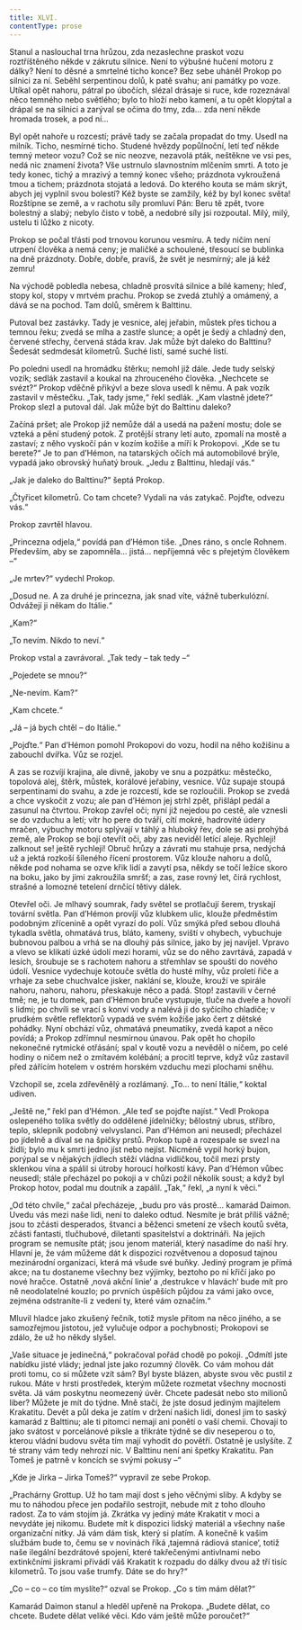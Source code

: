 ```yaml
---
title: XLVI.
contentType: prose
---
```


  

Stanul a naslouchal trna hrůzou, zda nezaslechne praskot vozu roztříštěného někde v zákrutu silnice. Není to výbušné hučení motoru z dálky? Není to děsné a smrtelné ticho konce? Bez sebe uháněl Prokop po silnici za ní. Seběhl serpentinou dolů, k patě svahu; ani památky po voze. Utíkal opět nahoru, pátral po úbočích, slézal drásaje si ruce, kde rozeznával něco temného nebo světlého; bylo to hloží nebo kamení, a tu opět klopýtal a drápal se na silnici a zarýval se očima do tmy, zda… zda není někde hromada trosek, a pod ní…

Byl opět nahoře u rozcestí; právě tady se začala propadat do tmy. Usedl na milník. Ticho, nesmírné ticho. Studené hvězdy popůlnoční, letí teď někde temný meteor vozu? Což se nic neozve, nezavolá pták, neštěkne ve vsi pes, nedá nic znamení života? Vše ustrnulo slavnostním mlčením smrti. A toto je tedy konec, tichý a mrazivý a temný konec všeho; prázdnota vykroužená tmou a tichem; prázdnota stojatá a ledová. Do kterého kouta se mám skrýt, abych jej vyplnil svou bolestí? Kéž byste se zamžily, kéž by byl konec světa! Rozštípne se země, a v rachotu síly promluví Pán: Beru tě zpět, tvore bolestný a slabý; nebylo čisto v tobě, a nedobré síly jsi rozpoutal. Milý, milý, ustelu ti lůžko z nicoty.

Prokop se počal třásti pod trnovou korunou vesmíru. A tedy ničím není utrpení člověka a nemá ceny; je maličké a schoulené, třesoucí se bublinka na dně prázdnoty. Dobře, dobře, pravíš, že svět je nesmírný; ale já kéž zemru!

Na východě pobledla nebesa, chladně prosvítá silnice a bílé kameny; hleď, stopy kol, stopy v mrtvém prachu. Prokop se zvedá ztuhlý a omámený, a dává se na pochod. Tam dolů, směrem k Balttinu.

Putoval bez zastávky. Tady je vesnice, alej jeřabin, můstek přes tichou a temnou řeku; zvedá se mlha a zastře slunce; a opět je šedý a chladný den, červené střechy, červená stáda krav. Jak může být daleko do Balttinu? Šedesát sedmdesát kilometrů. Suché listí, samé suché listí.

Po poledni usedl na hromádku štěrku; nemohl již dále. Jede tudy selský vozík; sedlák zastavil a koukal na zhrouceného člověka. „Nechcete se svézt?“ Prokop vděčně přikývl a beze slova usedl k němu. A pak vozík zastavil v městečku. „Tak, tady jsme,“ řekl sedlák. „Kam vlastně jdete?“ Prokop slezl a putoval dál. Jak může být do Balttinu daleko?

Začíná pršet; ale Prokop již nemůže dál a usedá na pažení mostu; dole se vzteká a pění studený potok. Z protější strany letí auto, zpomalí na mostě a zastaví; z něho vyskočí pán v kozím kožiše a míří k Prokopovi. „Kde se tu berete?“ Je to pan d’Hémon, na tatarských očích má automobilové brýle, vypadá jako obrovský huňatý brouk. „Jedu z Balttinu, hledají vás.“

„Jak je daleko do Balttinu?“ šeptá Prokop.

„Čtyřicet kilometrů. Co tam chcete? Vydali na vás zatykač. Pojďte, odvezu vás.“

Prokop zavrtěl hlavou.

„Princezna odjela,“ povídá pan d’Hémon tiše. „Dnes ráno, s oncle Rohnem. Především, aby se zapomněla… jistá… nepříjemná věc s přejetým člověkem –“

„Je mrtev?“ vydechl Prokop.

„Dosud ne. A za druhé je princezna, jak snad víte, vážně tuberkulózní. Odvážejí ji někam do Itálie.“

„Kam?“

„To nevím. Nikdo to neví.“

Prokop vstal a zavrávoral. „Tak tedy – tak tedy –“

„Pojedete se mnou?“

„Ne-nevím. Kam?“

„Kam chcete.“

„Já – já bych chtěl – do Itálie.“

„Pojďte.“ Pan d’Hémon pomohl Prokopovi do vozu, hodil na něho kožišinu a zabouchl dvířka. Vůz se rozjel.

A zas se rozvíjí krajina, ale divně, jakoby ve snu a pozpátku: městečko, topolová alej, štěrk, můstek, korálové jeřabiny, vesnice. Vůz supaje stoupá serpentinami do svahu, a zde je rozcestí, kde se rozloučili. Prokop se zvedá a chce vyskočit z vozu; ale pan d’Hémon jej strhl zpět, přišlápl pedál a zasunul na čtvrtou. Prokop zavřel oči; nyní již nejedou po cestě, ale vznesli se do vzduchu a letí; vítr ho pere do tváří, cítí mokré, hadrovité údery mračen, výbuchy motoru splývají v táhlý a hluboký řev, dole se asi prohýbá země, ale Prokop se bojí otevřít oči, aby zas neviděl letící aleje. Rychleji! zalknout se! ještě rychleji! Obruč hrůzy a závrati mu stahuje prsa, nedýchá už a jektá rozkoší šíleného řícení prostorem. Vůz klouže nahoru a dolů, někde pod nohama se ozve křik lidí a zavytí psa, někdy se točí ležíce skoro na boku, jako by jimi zakroužila smršť; a zas, zase rovný let, čirá rychlost, strašné a lomozné tetelení drnčící tětivy dálek.

Otevřel oči. Je mlhavý soumrak, řady světel se protlačují šerem, tryskají tovární světla. Pan d’Hémon províjí vůz klubkem ulic, klouže předměstím podobným zřícenině a opět vyrazí do polí. Vůz smýká před sebou dlouhá tykadla světla, ohmatává trus, bláto, kameny, sviští v ohybech, vybuchuje bubnovou palbou a vrhá se na dlouhý pás silnice, jako by jej navíjel. Vpravo a vlevo se klikatí úzké údolí mezi horami, vůz se do něho zavrtává, zapadá v lesích, šroubuje se s rachotem nahoru a střemhlav se spouští do nového údolí. Vesnice vydechuje kotouče světla do husté mlhy, vůz proletí řiče a vrhaje za sebe chuchvalce jisker, naklání se, klouže, krouží ve spirále nahoru, nahoru, nahoru, přeskakuje něco a padá. Stop! zastavili v černé tmě; ne, je tu domek, pan d’Hémon bruče vystupuje, tluče na dveře a hovoří s lidmi; po chvíli se vrací s konví vody a nalévá ji do syčícího chladiče; v prudkém světle reflektorů vypadá ve svém kožiše jako čert z dětské pohádky. Nyní obchází vůz, ohmatává pneumatiky, zvedá kapot a něco povídá; a Prokop zdřímnul nesmírnou únavou. Pak opět ho chopilo nekonečné rytmické otřásání; spal v koutě vozu a nevěděl o ničem, po celé hodiny o ničem než o zmítavém kolébání; a procitl teprve, když vůz zastavil před zářícím hotelem v ostrém horském vzduchu mezi plochami sněhu.

Vzchopil se, zcela zdřevěnělý a rozlámaný. „To… to není Itálie,“ koktal udiven.

„Ještě ne,“ řekl pan d’Hémon. „Ale teď se pojďte najíst.“ Vedl Prokopa oslepeného tolika světly do oddělené jídelničky; bělostný ubrus, stříbro, teplo, sklepník podobný velvyslanci. Pan d’Hémon ani neusedl; přecházel po jídelně a díval se na špičky prstů. Prokop tupě a rozespale se svezl na židli; bylo mu k smrti jedno jíst nebo nejíst. Nicméně vypil horký bujon, porýpal se v nějakých jídlech stěží vládna vidličkou, točil mezi prsty sklenkou vína a spálil si útroby horoucí hořkostí kávy. Pan d’Hémon vůbec neusedl; stále přecházel po pokoji a v chůzi požil několik soust; a když byl Prokop hotov, podal mu doutník a zapálil. „Tak,“ řekl, „a nyní k věci.“

„Od této chvíle,“ začal přecházeje, „budu pro vás prostě… kamarád Daimon. Uvedu vás mezi naše lidi, není to daleko odtud. Nesmíte je brát příliš vážně; jsou to zčásti desperados, štvanci a běženci smetení ze všech koutů světa, zčásti fantasti, tlučhubové, diletanti spasitelství a doktrináři. Na jejich program se nemusíte ptát; jsou jenom materiál, který nasadíme do naší hry. Hlavní je, že vám můžeme dát k dispozici rozvětvenou a doposud tajnou mezinárodní organizaci, která má všude své buňky. Jediný program je přímá akce; na tu dostaneme všechny bez výjimky, beztoho po ní křičí jako po nové hračce. Ostatně ‚nová akční linie‘ a ‚destrukce v hlavách‘ bude mít pro ně neodolatelné kouzlo; po prvních úspěších půjdou za vámi jako ovce, zejména odstraníte-li z vedení ty, které vám označím.“

Mluvil hladce jako zkušený řečník, totiž mysle přitom na něco jiného, a se samozřejmou jistotou, jež vylučuje odpor a pochybnosti; Prokopovi se zdálo, že už ho někdy slyšel.

„Vaše situace je jedinečná,“ pokračoval pořád chodě po pokoji. „Odmítl jste nabídku jisté vlády; jednal jste jako rozumný člověk. Co vám mohou dát proti tomu, co si můžete vzít sám? Byl byste blázen, abyste svou věc pustil z rukou. Máte v hrsti prostředek, kterým můžete rozmetat všechny mocnosti světa. Já vám poskytnu neomezený úvěr. Chcete padesát nebo sto milionů liber? Můžete je mít do týdne. Mně stačí, že jste dosud jediným majitelem Krakatitu. Devět a půl deka je zatím v držení našich lidí, donesl jim to saský kamarád z Balttinu; ale ti pitomci nemají ani ponětí o vaší chemii. Chovají to jako svátost v porcelánové piksle a třikráte týdně se div neseperou o to, kterou vládní budovu světa tím mají vyhodit do povětří. Ostatně je uslyšíte. Z té strany vám tedy nehrozí nic. V Balttinu není ani špetky Krakatitu. Pan Tomeš je patrně v koncích se svými pokusy –“

„Kde je Jirka – Jirka Tomeš?“ vypravil ze sebe Prokop.

„Prachárny Grottup. Už ho tam mají dost s jeho věčnými sliby. A kdyby se mu to náhodou přece jen podařilo sestrojit, nebude mít z toho dlouho radost. Za to vám stojím já. Zkrátka vy jediný máte Krakatit v moci a nevydáte jej nikomu. Budete mít k dispozici lidský materiál a všechny naše organizační nitky. Já vám dám tisk, který si platím. A konečně k vašim službám bude to, čemu se v novinách říká ‚tajemná rádiová stanice‘, totiž naše ilegální bezdrátové spojení, které takřečenými antivlnami nebo extinkčními jiskrami přivádí váš Krakatit k rozpadu do dálky dvou až tří tisíc kilometrů. To jsou vaše trumfy. Dáte se do hry?“

„Co – co – co tím myslíte?“ ozval se Prokop. „Co s tím mám dělat?“

Kamarád Daimon stanul a hleděl upřeně na Prokopa. „Budete dělat, co chcete. Budete dělat veliké věci. Kdo vám ještě může poroučet?“
